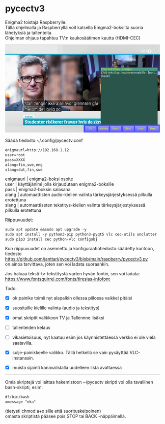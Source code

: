 # pycectv3

Enigma2 toistaja Raspberrylle.  
Tällä ohjelmalla ja Raspberryllä voit katsella Enigma2-boksilta suoria lähetyksiä ja tallenteita.  
Ohjelman ohjaus tapahtuu TV:n kaukosäätimen kautta (HDMI-CEC)  

![](https://raw.githubusercontent.com/janttari/pycectv3/main/doc/kuvat/demo.png)
  
Säädä tiedosto ~/.config/pycectv.conf  
  
    enigmaurl=http://192.168.1.12  
    user=root  
    pass=XXXX
    alang=fin,swe,eng
    slang=dut,fin,swe
 
 enigmaurl | enigma2-boksi osoite  
 user | käyttäjänimi jolla kirjaudutaan enigma2-boksille  
 pass | enigma2-boksin salasana  
 alang | automaattisten audio-kielien valinta tärkeysjärjestyksessä pilkulla erotettuna  
 slang | automaattiseten tekstitys-kielien valinta tärkeysjärjestyksessä pilkulla erotettuna  
 
      
Riippuvuudet:  
  
    sudo apt update &&sudo apt upgrade -y
    sudo apt install -y python3-pip python3-pyqt5 vlc cec-utils unclutter
    sudo pip3 install cec python-vlc configobj

    
Kun riippuvuudet on asennettu ja konfiguraatiotiedosto säädetty kuntoon,  
tiedosto https://github.com/janttari/pycectv3/blob/main/raspberry/pycectv3.py  
on ainoa tarvittava, joten sen voi ladata suoraankin.  
  
Jos haluaa teksti-tv-tekstitystä varten hyvän fontin, sen voi ladata: https://www.fontsquirrel.com/fonts/tiresias-infofont  
  
    
Todo:  
  
- [x] ok painike toimii nyt alapalkin ollessa piilossa vaikkei pitäisi 
- [x] suosituille kielille valinta (audio ja tekstitys)
- [x] omat skriptit valikkoon TV ja Tallennne lisäksi
- [ ] tallenteiden kelaus 
- [ ] vikasietoisuus, nyt kaatuu esim jos käynnistettäessä verkko ei ole vielä saatavilla.  
- [x] sulje-painikkeelle valikko. Tällä hetkellä se vain pysäyttää VLC-instanssin.
- [x] muista sijainti kanavalistalla uudelleen lista avattaessa


-----
Omia skriptejä voi laittaa hakemistoon ~/pycectv
skripti voi olla tavallinen bash-skripti, esim:
  
    #!/bin/bash
    xmessage "eka"
(tietysti chmod a+x sille että suorituskelpoinen)  
omasta skriptistä pääsee pois STOP tai BACK -näppäimellä.  
  
  
  
